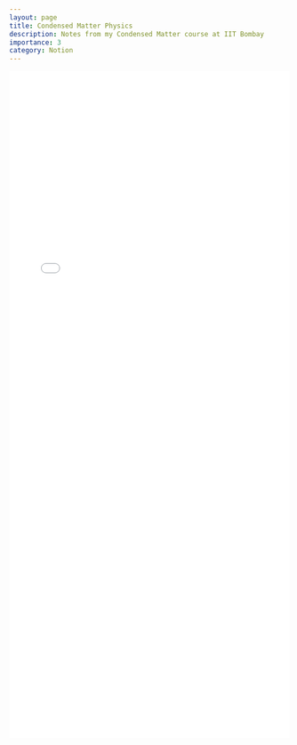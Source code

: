 ```yaml
---
layout: page
title: Condensed Matter Physics
description: Notes from my Condensed Matter course at IIT Bombay
importance: 3
category: Notion
---
```


<embed src="../assets/pdf/CMP.pdf" width="100%" height="1200px" type="application/pdf">
